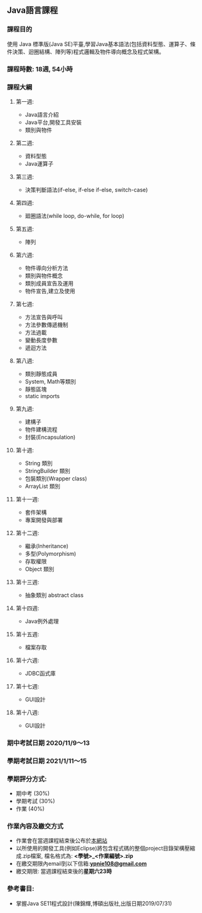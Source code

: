 ## Java語言課程

### 課程目的

使用 Java 標準版(Java SE)平臺,學習Java基本語法(包括資料型態、運算子、條件決策、迴圈結構、陣列等)程式邏輯及物件導向概念及程式架構。 

### 課程時數: 18週, 54小時

### 課程大綱

1. 第一週:
   - Java語言介紹
   - Java平台,開發工具安裝
   - 類別與物件 
    
1. 第二週:
   - 資料型態
   - Java運算子 
    
1. 第三週:
   - 決策判斷語法(if-else, if-else if-else, switch-case)
    
1. 第四週:
   - 廻圈語法(while loop, do-while, for loop)

1. 第五週:
   - 陣列

1. 第六週:
   - 物件導向分析方法
   - 類別與物件概念
   - 類別成員宣告及運用
   - 物件宣告,建立及使用
   
1. 第七週:
   - 方法宣告與呼叫
   - 方法參數傳遞機制
   - 方法過載
   - 變動長度參數
   - 遞迴方法 
     
1. 第八週:
   - 類別靜態成員
   - System, Math等類別
   - 靜態區塊   
   - static imports
    
1. 第九週:
   - 建構子 
   - 物件建構流程
   - 封裝(Encapsulation)

1. 第十週:
   - String 類別
   - StringBuilder 類別
   - 包裝類別(Wrapper class)
   - ArrayList 類別
    
1. 第十一週:
   - 套件架構
   - 專案開發與部署 
        
1. 第十二週:
   - 繼承(Inheritance)
   - 多型(Polymorphism)
   - 存取權限
   - Object 類別 
    
1. 第十三週:
   - 抽象類別 abstract class
    
1. 第十四週:
   - Java例外處理
    
1. 第十五週:
   -  檔案存取

1. 第十六週:
   - JDBC函式庫 
    
1. 第十七週:
   - GUI設計 
    
1. 第十八週:
   - GUI設計
    
### 期中考試日期 2020/11/9～13
### 學期考試日期 2021/1/11～15

### 學期評分方式: 

   - 期中考 (30%) 
   - 學期考試 (30%)
   - 作業 (40%) 
    
### 作業內容及繳交方式

   - 作業會在當週課程結束後公布於[本網站](https://ypnie108.github.io/2020ISU)
   - 以所使用的開發工具(例如Eclipse)將包含程式碼的整個project目錄架構壓縮成.zip檔案, 檔名格式為: **<學號>_<作業編號>.zip**
   - 在繳交期限內email到以下信箱:**ypnie108@gmail.com**
   - 繳交期限: 當週課程結束後的**星期六23時**

### 參考書目:
   - 掌握Java SE11程式設計(陳錦輝,博碩出版社,出版日期2019/07/31)
